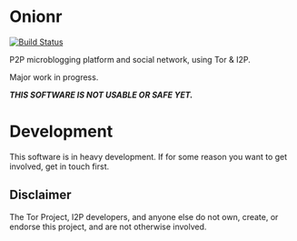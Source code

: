 # Onionr

[![Build Status](https://travis-ci.org/beardog108/onionr.svg?branch=master)](https://travis-ci.org/beardog108/onionr)

P2P microblogging platform and social network, using Tor & I2P.

Major work in progress.

***THIS SOFTWARE IS NOT USABLE OR SAFE YET.***


# Development

This software is in heavy development. If for some reason you want to get involved, get in touch first.

## Disclaimer

The Tor Project, I2P developers, and anyone else do not own, create, or endorse this project, and are not otherwise involved.
